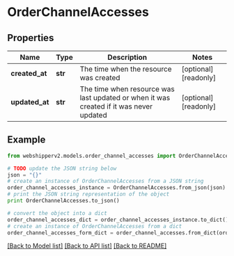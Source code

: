 # OrderChannelAccesses


## Properties
Name | Type | Description | Notes
------------ | ------------- | ------------- | -------------
**created_at** | **str** | The time when the resource was created | [optional] [readonly] 
**updated_at** | **str** | The time when resource was last updated or when it was created if it was never updated | [optional] [readonly] 

## Example

```python
from webshipperv2.models.order_channel_accesses import OrderChannelAccesses

# TODO update the JSON string below
json = "{}"
# create an instance of OrderChannelAccesses from a JSON string
order_channel_accesses_instance = OrderChannelAccesses.from_json(json)
# print the JSON string representation of the object
print OrderChannelAccesses.to_json()

# convert the object into a dict
order_channel_accesses_dict = order_channel_accesses_instance.to_dict()
# create an instance of OrderChannelAccesses from a dict
order_channel_accesses_form_dict = order_channel_accesses.from_dict(order_channel_accesses_dict)
```
[[Back to Model list]](../README.md#documentation-for-models) [[Back to API list]](../README.md#documentation-for-api-endpoints) [[Back to README]](../README.md)


